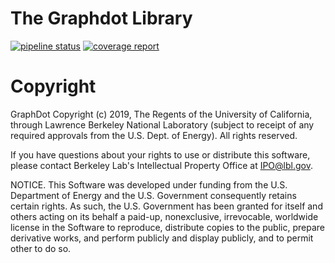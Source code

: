 # The Graphdot Library

[![pipeline status](https://tangshan.cosx-isinx.org/gitlab/tang/graphdot/badges/feature/pycuda/pipeline.svg)](https://tangshan.cosx-isinx.org/gitlab/tang/graphdot/commits/feature/pycuda)
[![coverage report](https://tangshan.cosx-isinx.org/gitlab/tang/graphdot/badges/feature/pycuda/coverage.svg)](https://tangshan.cosx-isinx.org/gitlab/tang/graphdot/commits/feature/pycuda)



# Copyright

GraphDot Copyright (c) 2019, The Regents of the University of California,
through Lawrence Berkeley National Laboratory (subject to receipt of any
required approvals from the U.S. Dept. of Energy).  All rights reserved.

If you have questions about your rights to use or distribute this software,
please contact Berkeley Lab's Intellectual Property Office at
IPO@lbl.gov.

NOTICE.  This Software was developed under funding from the U.S. Department
of Energy and the U.S. Government consequently retains certain rights.  As
such, the U.S. Government has been granted for itself and others acting on
its behalf a paid-up, nonexclusive, irrevocable, worldwide license in the
Software to reproduce, distribute copies to the public, prepare derivative
works, and perform publicly and display publicly, and to permit other to do
so.
